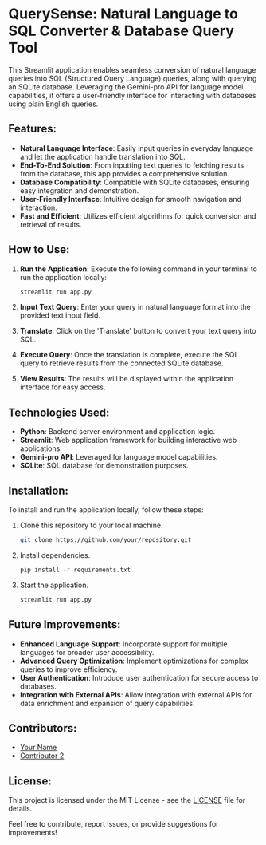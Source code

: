 # QuerySense: Natural Language to SQL Converter & Database Query Tool

This Streamlit application enables seamless conversion of natural language queries into SQL (Structured Query Language) queries, along with querying an SQLite database. Leveraging the Gemini-pro API for language model capabilities, it offers a user-friendly interface for interacting with databases using plain English queries.

## Features:

- **Natural Language Interface**: Easily input queries in everyday language and let the application handle translation into SQL.
- **End-To-End Solution**: From inputting text queries to fetching results from the database, this app provides a comprehensive solution.
- **Database Compatibility**: Compatible with SQLite databases, ensuring easy integration and demonstration.
- **User-Friendly Interface**: Intuitive design for smooth navigation and interaction.
- **Fast and Efficient**: Utilizes efficient algorithms for quick conversion and retrieval of results.

## How to Use:

1. **Run the Application**: Execute the following command in your terminal to run the application locally:
    ```bash
    streamlit run app.py
    ```

2. **Input Text Query**: Enter your query in natural language format into the provided text input field.

3. **Translate**: Click on the 'Translate' button to convert your text query into SQL.

4. **Execute Query**: Once the translation is complete, execute the SQL query to retrieve results from the connected SQLite database.

5. **View Results**: The results will be displayed within the application interface for easy access.

## Technologies Used:

- **Python**: Backend server environment and application logic.
- **Streamlit**: Web application framework for building interactive web applications.
- **Gemini-pro API**: Leveraged for language model capabilities.
- **SQLite**: SQL database for demonstration purposes.

## Installation:

To install and run the application locally, follow these steps:

1. Clone this repository to your local machine.
    ```bash
    git clone https://github.com/your/repository.git
    ```

2. Install dependencies.
    ```bash
    pip install -r requirements.txt
    ```

3. Start the application.
    ```bash
    streamlit run app.py
    ```

## Future Improvements:

- **Enhanced Language Support**: Incorporate support for multiple languages for broader user accessibility.
- **Advanced Query Optimization**: Implement optimizations for complex queries to improve efficiency.
- **User Authentication**: Introduce user authentication for secure access to databases.
- **Integration with External APIs**: Allow integration with external APIs for data enrichment and expansion of query capabilities.

## Contributors:

- [Your Name](https://github.com/yourusername)
- [Contributor 2](https://github.com/contributor2)

## License:

This project is licensed under the MIT License - see the [LICENSE](LICENSE) file for details.

Feel free to contribute, report issues, or provide suggestions for improvements!
